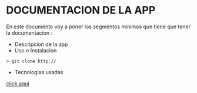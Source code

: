 # DOCUMENTACION DE LA APP    

En este documento voy a poner los segmentos minimos que tiene que tener la documentacion : 

* Descripcion de la app 
* Uso e Instalacion

```
> git clone http://
```

* Tecnologias usadas



[click aqui](http://google.com)